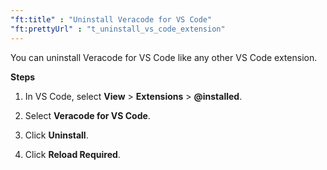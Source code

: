 ```yaml
---
"ft:title" : "Uninstall Veracode for VS Code"
"ft:prettyUrl" : "t_uninstall_vs_code_extension"
---
```

You can uninstall Veracode for VS Code like any other VS Code extension.

<p font-size="13pt"><b>Steps</b></p>

1.  In VS Code, select **View** \> **Extensions** \> **@installed**.

2.  Select **Veracode for VS Code**.

3.  Click **Uninstall**.

4.  Click **Reload Required**.